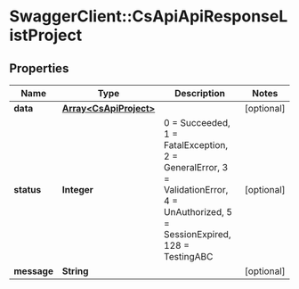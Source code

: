 # SwaggerClient::CsApiApiResponseListProject

## Properties
Name | Type | Description | Notes
------------ | ------------- | ------------- | -------------
**data** | [**Array&lt;CsApiProject&gt;**](CsApiProject.md) |  | [optional] 
**status** | **Integer** | 0 &#x3D; Succeeded, 1 &#x3D; FatalException, 2 &#x3D; GeneralError, 3 &#x3D; ValidationError, 4 &#x3D; UnAuthorized, 5 &#x3D; SessionExpired, 128 &#x3D; TestingABC | [optional] 
**message** | **String** |  | [optional] 


